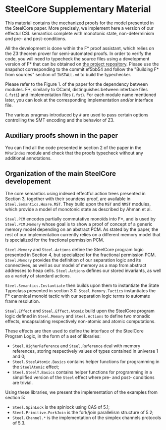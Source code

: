 # SteelCore Supplementary Material

This material contains the mechanized proofs for the model presented in the SteelCore paper.
More precisely, we implement here a version of our effectul CSL semantics complete with monotonic state, non-determinism and pre- and post-conditions.

All the development is done within the F* proof assistant, which relies on the Z3 theorem prover
for semi-automated proofs. In order to verify the code, you will need to typecheck the source files
using a development version of F* that can be obtained on
[the project repository](https://github.com/FStarLang/FStar). Please use the snapshot corresponding
to the commit ef5bb54 and follow the "Building F* from sources" section of `INSTALL.md` to build the
typechecker.

Please refer to the Figure 1. of the paper for the dependency between modules. F*, similarly to OCaml,
distinguishes between interface files (`.fsti`) and implementation files (`.fst`). For each module
name mentioned later, you can look at the corresponding implementation and/or interface file.

The various pragmas introduced by `#` are used to pass certain options controlling the SMT encoding
and the behavior of Z3.

## Auxiliary proofs shown in the paper

You can find all the code presented in section 2 of the paper in the `MParIndex` module and check
that the proofs typecheck without any additional annotations.

## Organization of the main SteelCore developement

The core semantics using indexed effectful action trees presented in Section 3, together with
their soundess proof, are available in `Steel.Semantics.Hoare.MST`. They build upon the `MST`
and `NMST` modules, which provide a model of monotonic state as described by Ahman et al.

`Steel.PCM` encodes partially commutative monoïds into F*, and is used by `Steel.PCM.Memory`
whose goal is to show a proof of concept of a generic memory model depending on an abstract PCM.
As stated by the paper, the rest of our implementation currently relies on a different memory
model that is specialized for the fractional permission PCM.

`Steel.Memory` and `Steel.Actions` define the SteelCore program logic presented in Section 4,
but specialized for the fractional permission PCM. `Steel.Memory` provides the definition of
our separation logic and its connectives, as well as our model of memory as a map from abstract
addresses to heap cells. `Steel.Actions` defines our stored invariants, as well as a variety
of standard actions.

`Steel.Semantics.Instantiate` then builds upon them to instantiate the State Typeclass
presented in section 3.0. `Steel.Memory.Tactics` instantiates the F* canonical monoid tactic
with our separation logic terms to automate frame resolution.

`Steel.Effect` and `Steel.Effect.Atomic` build upon the SteelCore program logic defined in
`Steel.Memory` and `Steel.Actions` to define two monadic effects, encapsulating respectively
non-atomic and atomic computations.

These effects are then used to define the interface of the SteelCore Program Logic, in the form of a
set of libraries:
* `Steel.HigherReference` and `Steel.Reference` deal with memory references, storing respectively
  values of types contained in universe 1 and 0;
* `Steel.SteelAtomic.Basics` contains helper functions for programming in the
  `SteelAtomic` effect;
* `Steel.SteelT.Basics` contains helper functions for programming in a simplified version of the
   `Steel` effect where pre- and post- conditions are trivial.

Using these libraries, we present the implementation of the examples from section 5:
* `Steel.SpinLock` is the spinlock using CAS of 5.1;
* `Steel.Primitive.ForkJoin` is the fork/join parallelism structure of 5.2;
* `Steel.Channel.*` is the implementation of the simplex channels protocols of 5.3.
